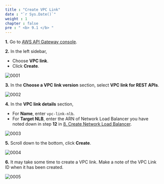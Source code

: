 ```yaml
---
title : "Create VPC Link"
date : "`r Sys.Date()`"
weight : 1
chapter : false
pre : " <b> 9.1 </b> "
---
```


**1.** Go to [AWS API Gateway console](https://console.aws.amazon.com/apigateway/).

**2.** In the left sidebar,

- Choose **VPC link**.
- Click **Create**.

![0001](/images/9/1/0001.svg?featherlight=false&width=100pc)

**3.** In the **Choose a VPC link version** section, select **VPC link for REST APIs**.

![0002](/images/9/1/0002.svg?featherlight=false&width=100pc)

**4.** In the **VPC link details** section,

- For **Name**, enter `vpc-link-nlb`.
- For **Target NLB**, enter the ARN of Network Load Balancer you have noted down in step **12** in [8. Create Network Load Balancer](8-create-network-load-balancer).

![0003](/images/9/1/0003.svg?featherlight=false&width=100pc)

**5.** Scroll down to the bottom, click **Create**.

![0004](/images/9/1/0004.svg?featherlight=false&width=100pc)

**6.** It may take some time to create a VPC link. Make a note of the VPC Link ID when it has been created.

![0005](/images/9/1/0005.svg?featherlight=false&width=100pc)
